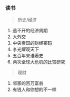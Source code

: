 ### 读书

> 历史/经济
1. 逃不开的经济周期
2. 大外交
3. 中央帝国的财经密码
4. 李光耀观天下
5. 五百年来谁著史
6. 两次全球大危机的比较研究

> 理财
1. 邻家的百万富翁
2. 有钱人和你想的不一样